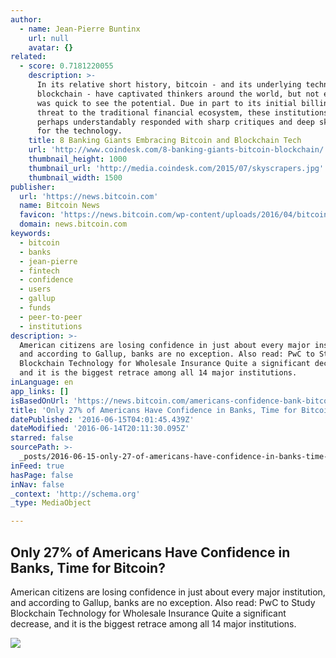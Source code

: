```yaml
---
author:
  - name: Jean-Pierre Buntinx
    url: null
    avatar: {}
related:
  - score: 0.7181220055
    description: >-
      In its relative short history, bitcoin - and its underlying technology the
      blockchain - have captivated thinkers around the world, but not everyone
      was quick to see the potential. Due in part to its initial billing as a
      threat to the traditional financial ecosystem, these institutions have
      perhaps understandably responded with sharp critiques and deep skepticism
      for the technology.
    title: 8 Banking Giants Embracing Bitcoin and Blockchain Tech
    url: 'http://www.coindesk.com/8-banking-giants-bitcoin-blockchain/'
    thumbnail_height: 1000
    thumbnail_url: 'http://media.coindesk.com/2015/07/skyscrapers.jpg'
    thumbnail_width: 1500
publisher:
  url: 'https://news.bitcoin.com'
  name: Bitcoin News
  favicon: 'https://news.bitcoin.com/wp-content/uploads/2016/04/bitcoin_fav.png'
  domain: news.bitcoin.com
keywords:
  - bitcoin
  - banks
  - jean-pierre
  - fintech
  - confidence
  - users
  - gallup
  - funds
  - peer-to-peer
  - institutions
description: >-
  American citizens are losing confidence in just about every major institution,
  and according to Gallup, banks are no exception. Also read: PwC to Study
  Blockchain Technology for Wholesale Insurance Quite a significant decrease,
  and it is the biggest retrace among all 14 major institutions.
inLanguage: en
app_links: []
isBasedOnUrl: 'https://news.bitcoin.com/americans-confidence-bank-bitcoin/'
title: 'Only 27% of Americans Have Confidence in Banks, Time for Bitcoin?'
datePublished: '2016-06-15T04:01:45.439Z'
dateModified: '2016-06-14T20:11:30.095Z'
starred: false
sourcePath: >-
  _posts/2016-06-15-only-27-of-americans-have-confidence-in-banks-time-for-bit.md
inFeed: true
hasPage: false
inNav: false
_context: 'http://schema.org'
_type: MediaObject

---
```

<article style=""><h1>Only 27% of Americans Have Confidence in Banks, Time for Bitcoin?</h1><p>American citizens are losing confidence in just about every major institution, and according to Gallup, banks are no exception. Also read: PwC to Study Blockchain Technology for Wholesale Insurance Quite a significant decrease, and it is the biggest retrace among all 14 major institutions.</p><img src="https://news.bitcoin.com/wp-content/uploads/2016/06/shutterstock_196551389.jpg" /></article>